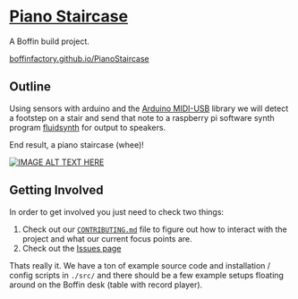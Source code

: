 # [Piano Staircase](https://boffinfactory.github.io/PianoStaircase/)

A Boffin build project.

[boffinfactory.github.io/PianoStaircase](https://boffinfactory.github.io/PianoStaircase/)

## Outline

Using sensors with arduino and the [Arduino MIDI-USB](https://www.arduino.cc/reference/en/libraries/midiusb/) library
we will detect a footstep on a stair and send that note to a raspberry pi
software synth program [fluidsynth](https://www.fluidsynth.org/) for output to speakers.

End result, a piano staircase (whee)!

[![IMAGE ALT TEXT HERE](https://img.youtube.com/vi/ExmJZJlXsKg/0.jpg)](https://www.youtube.com/watch?v=ExmJZJlXsKg)

## Getting Involved

In order to get involved you just need to check two things:

1. Check out our [`CONTRIBUTING.md`](./CONTRIBUTING.md) file to figure out how to 
  interact with the project and what our current focus points are.
2. Check out the [Issues page](https://github.com/BoffinFactory/PianoStaircase/issues)

Thats really it.  We have a ton of example source code and installation / config scripts in `./src/`
and there should be a few example setups floating around on the Boffin desk (table with record player).



